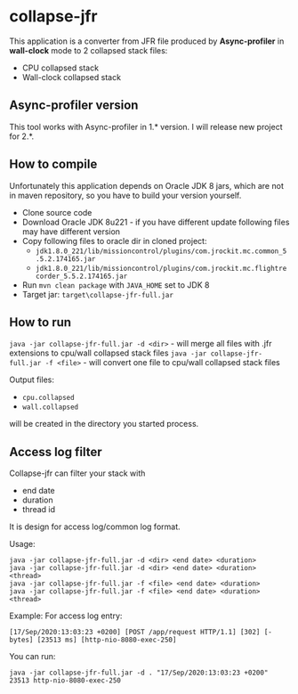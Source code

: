 # collapse-jfr
This application is a converter from JFR file produced by **Async-profiler** in **wall-clock** mode to 2 collapsed stack files:
* CPU collapsed stack
* Wall-clock collapsed stack

## Async-profiler version
This tool works with Async-profiler in 1.* version. I will release new project for 2.*.

## How to compile
Unfortunately this application depends on Oracle JDK 8 jars, which are not in maven repository, so you have to build your version yourself.

* Clone source code
* Download Oracle JDK 8u221 - if you have different update following files may have different version
* Copy following files to oracle dir in cloned project:
  * `jdk1.8.0_221/lib/missioncontrol/plugins/com.jrockit.mc.common_5.5.2.174165.jar`
  * `jdk1.8.0_221/lib/missioncontrol/plugins/com.jrockit.mc.flightrecorder_5.5.2.174165.jar`
* Run `mvn clean package` with `JAVA_HOME` set to JDK 8
* Target jar: `target\collapse-jfr-full.jar`

## How to run
`java -jar collapse-jfr-full.jar -d <dir>` - will merge all files with .jfr extensions to cpu/wall collapsed stack files
`java -jar collapse-jfr-full.jar -f <file>` - will convert one file to cpu/wall collapsed stack files

Output files:
* `cpu.collapsed`
* `wall.collapsed`

will be created in the directory you started process.

## Access log filter
Collapse-jfr can filter your stack with 
* end date
* duration
* thread id

It is design for access log/common log format.

Usage:
```
java -jar collapse-jfr-full.jar -d <dir> <end date> <duration>
java -jar collapse-jfr-full.jar -d <dir> <end date> <duration> <thread>
java -jar collapse-jfr-full.jar -f <file> <end date> <duration>
java -jar collapse-jfr-full.jar -f <file> <end date> <duration> <thread>
``` 
Example:
For access log entry: 
```
[17/Sep/2020:13:03:23 +0200] [POST /app/request HTTP/1.1] [302] [- bytes] [23513 ms] [http-nio-8080-exec-250]
```
You can run:
```
java -jar collapse-jfr-full.jar -d . "17/Sep/2020:13:03:23 +0200" 23513 http-nio-8080-exec-250
```


  
